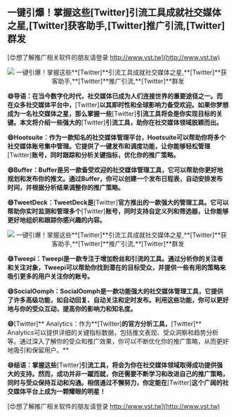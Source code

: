 ## **一键引爆！掌握这些**[Twitter]**引流工具成就社交媒体之星,**[Twitter]**获客助手,**[Twitter]**推广引流,**[Twitter]**群发**

[😍想了解推广相关软件的朋友请登录 http://www.vst.tw](http://www.vst.tw)

 <center><img src="https://vst.tw/MP4/tuiguang/png/3.png" alt="一键引爆！掌握这些**[Twitter]**引流工具成就社交媒体之星,**[Twitter]**获客助手,**[Twitter]**推广引流,**[Twitter]**群发"></center>

**😄导语：在当今数字化时代，社交媒体已成为人们连接世界的重要途径之一。而在众多社交媒体平台中，**[Twitter]**以其即时性和全球影响力备受欢迎。如果你梦想成为一名社交媒体之星，那么掌握一些**[Twitter]**引流工具将会是你实现目标的关键。本文将介绍一些强大的**[Twitter]**引流工具，助你在社交媒体领域脱颖而出。**

**😄Hootsuite：作为一款知名的社交媒体管理平台，Hootsuite可以帮助你将多个社交媒体账号集中管理。它提供了一键发布和调度功能，让你能够轻松管理**[Twitter]**账号，同时跟踪和分析关键指标，优化你的推广策略。**

**😄Buffer：Buffer是另一款备受欢迎的社交媒体管理工具，它可以帮助你更好地规划和发布你的推文。通过Buffer，你可以创建一个发布日程表，自动安排发布时间，并根据分析结果调整你的推广策略。**

**😄TweetDeck：TweetDeck是**[Twitter]**官方推出的一款强大的管理工具。它可以帮助你实时监测和管理多个**[Twitter]**账号，同时支持自定义列和筛选器，让你能够更好地组织和跟踪你感兴趣的内容。**

 <center><img src="https://vst.tw/MP4/tuiguang/png/6.png" alt="一键引爆！掌握这些**[Twitter]**引流工具成就社交媒体之星,**[Twitter]**获客助手,**[Twitter]**推广引流,**[Twitter]**群发"></center>

**😄Tweepi：Tweepi是一款专注于增加粉丝和引流的工具。通过分析你的关注者和关注对象，Tweepi可以帮助你找到潜在的目标受众，并提供一些有用的策略来吸引更多的用户关注你的账号。**

**😄SocialOomph：SocialOomph是一款功能强大的社交媒体管理工具，它提供了许多高级功能，如自动回复、自动关注和定时发布。利用这些功能，你可以更好地与你的受众互动，提高你的影响力和知名度。**

**😄**[Twitter]** Analytics：作为**[Twitter]**的官方分析工具，**[Twitter]** Analytics可以提供详细的关键指标数据，包括推文表现、受众洞察和趋势分析等。通过深入了解你的受众和推广效果，你可以不断优化你的推广策略，从而更好地吸引和保留用户。**

**😄结语：掌握这些**[Twitter]**引流工具，将会为你在社交媒体领域取得成功提供强大的支持。然而，成功并非一蹴而就，你还需要不断学习和改进自己的推广策略，同时与受众保持互动和沟通。相信通过不懈努力，你定能在**[Twitter]**这个广阔的社交媒体平台上成为一颗耀眼的明星！**

[😍想了解推广相关软件的朋友请登录 http://www.vst.tw](http://www.vst.tw)



